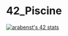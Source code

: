 # 42_Piscine

[![arabenst's 42 stats](https://badge42.vercel.app/api/v2/clav54d3u00110fky9m2d889w/stats?cursusId=42&coalitionId=piscine)](https://github.com/JaeSeoKim/badge42)
